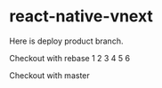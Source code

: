 # react-native-vnext

Here is deploy product branch.


Checkout with rebase
1
2
3
4
5
6

Checkout with master
